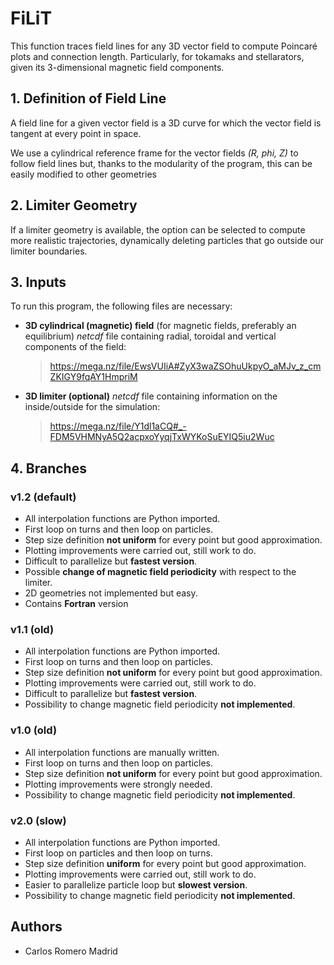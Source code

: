 # FiLiT
This function traces field lines for any 3D vector field to compute Poincaré plots and connection length. Particularly, for tokamaks and stellarators, given its 3-dimensional magnetic field components. 

## 1. Definition of Field Line
A field line for a given vector field is a 3D curve for which the vector field is tangent at every point in space.

We use a cylindrical reference frame for the vector fields *(R, phi, Z)* to follow field lines but, thanks to the modularity of the program, this can be easily modified to other geometries

## 2. Limiter Geometry
If a limiter geometry is available, the option can be selected to compute more realistic trajectories, dynamically deleting particles that go outside our limiter boundaries.

## 3. Inputs
To run this program, the following files are necessary:
  - **3D cylindrical (magnetic) field** (for magnetic fields, preferably an equilibrium) *netcdf* file containing radial, toroidal and vertical components of the field:
    > https://mega.nz/file/EwsVUIiA#ZyX3waZSOhuUkpyO_aMJv_z_cmZKIGY9fqAY1HmpriM
  - **3D limiter (optional)** *netcdf* file containing information on the inside/outside for the simulation:
    > https://mega.nz/file/Y1dl1aCQ#_-FDM5VHMNyA5Q2acpxoYyqjTxWYKoSuEYIQ5iu2Wuc
    
## 4. Branches
### v1.2 (default)
- All interpolation functions are Python imported.
- First loop on turns and then loop on particles.
- Step size definition **not uniform** for every point but good approximation.
- Plotting improvements were carried out, still work to do.
- Difficult to parallelize but **fastest version**.
- Possible **change of magnetic field periodicity** with respect to the limiter.
- 2D geometries not implemented but easy.
- Contains **Fortran** version

### v1.1 (old)
- All interpolation functions are Python imported.
- First loop on turns and then loop on particles.
- Step size definition **not uniform** for every point but good approximation.
- Plotting improvements were carried out, still work to do.
- Difficult to parallelize but **fastest version**.
- Possibility to change magnetic field periodicity **not implemented**.

### v1.0 (old)
- All interpolation functions are manually written.
- First loop on turns and then loop on particles.
- Step size definition **not uniform** for every point but good approximation.
- Plotting improvements were strongly needed.
- Possibility to change magnetic field periodicity **not implemented**.

### v2.0 (slow)
- All interpolation functions are Python imported.
- First loop on particles and then loop on turns.
- Step size definition **uniform** for every point but good approximation.
- Plotting improvements were carried out, still work to do.
- Easier to parallelize particle loop but **slowest version**.
- Possibility to change magnetic field periodicity **not implemented**.

## Authors
- Carlos Romero Madrid
